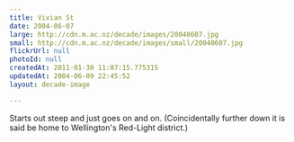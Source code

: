 ```yaml
---
title: Vivian St
date: 2004-06-07
large: http://cdn.m.ac.nz/decade/images/20040607.jpg
small: http://cdn.m.ac.nz/decade/images/small/20040607.jpg
flickrUrl: null
photoId: null
createdAt: 2011-01-30 11:07:15.775315
updatedAt: 2004-06-09 22:45:52
layout: decade-image

---
```

Starts out steep and just goes on and on. (Coincidentally further down it is said be home to Wellington's Red-Light district.)
